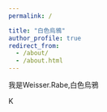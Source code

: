 ```yaml
---
permalink: /

title: "白色烏鴉"
author_profile: true
redirect_from: 
  - /about/
  - /about.html
---
```


我是Weisser.Rabe,白色烏鴉

K

